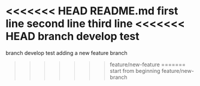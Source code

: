 <<<<<<< HEAD
README.md
first line
second line
third line
<<<<<<< HEAD
branch develop test
=======
branch develop test
adding a new feature branch
>>>>>>> feature/new-feature
=======
start from beginning
>>>>>>> feature/new-branch
